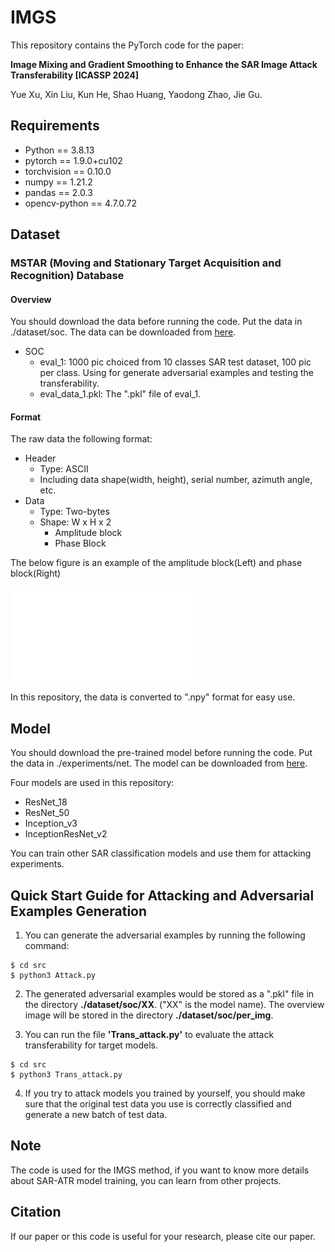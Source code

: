 # IMGS
This repository contains the PyTorch code for the paper:

**Image Mixing and Gradient Smoothing to Enhance the SAR Image Attack Transferability [ICASSP 2024]**

Yue Xu, Xin Liu, Kun He, Shao Huang, Yaodong Zhao, Jie Gu.

## Requirements
* Python == 3.8.13
* pytorch == 1.9.0+cu102
* torchvision == 0.10.0
* numpy == 1.21.2
* pandas == 2.0.3
* opencv-python == 4.7.0.72

## Dataset

### MSTAR (Moving and Stationary Target Acquisition and Recognition) Database

#### Overview
You should download the data before running the code. Put the data in ./dataset/soc. The data can be downloaded from [here](https://1drv.ms/f/s!AkwsJ37-ugI4gQ8oPIoYImlZ4he3?e=E4CtJT).

- SOC
    - eval_1: 1000 pic choiced from 10 classes SAR test dataset, 100 pic per class. Using for generate adversarial examples and testing the transferability.
    - eval_data_1.pkl: The ".pkl" file of eval_1.

#### Format

The raw data the following format:
- Header
    - Type: ASCII
    - Including data shape(width, height), serial number, azimuth angle, etc.
- Data
    - Type: Two-bytes
    - Shape: W x H x 2
        - Amplitude block
        - Phase Block

The below figure is an example of the amplitude block(Left) and phase block(Right)

![Example of data block: 2S1](./experiments/pic/Ori.pdf)

In this repository, the data is converted to ".npy" format for easy use. 

## Model
You should download the pre-trained model before running the code. Put the data in ./experiments/net. The model can be downloaded from [here](https://1drv.ms/f/s!AkwsJ37-ugI4gXlAOcwO3uF_pSnL?e=keIOvc).

Four models are used in this repository:
- ResNet_18
- ResNet_50
- Inception_v3
- InceptionResNet_v2

You can train other SAR classification models and use them for attacking experiments.

## Quick Start Guide for Attacking and Adversarial Examples Generation

1. You can generate the adversarial examples by running the following command:
```shell
$ cd src 
$ python3 Attack.py
```

2. The generated adversarial examples would be stored as a ".pkl" file in the directory **./dataset/soc/XX**. ("XX" is the model name). The overview image will be stored in the directory **./dataset/soc/per_img**. 

3. You can run the file **'Trans_attack.py'** to evaluate the attack transferability for target models.
```shell
$ cd src 
$ python3 Trans_attack.py
```
4. If you try to attack models you trained by yourself, you should make sure that the original test data you use is correctly classified and generate a new batch of test data.

## Note
The code is used for the IMGS method, if you want to know more details about SAR-ATR model training, you can learn from other projects.

## Citation
If our paper or this code is useful for your research, please cite our paper.
